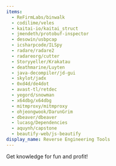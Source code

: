 ```yaml
---
items:
  - ReFirmLabs/binwalk
  - codilime/veles
  - kaitai-io/kaitai_struct
  - jmendeth/protobuf-inspector
  - desowin/usbpcap
  - icsharpcode/ILSpy
  - radare/radare2
  - radareorg/cutter
  - Storyyeller/Krakatau
  - deathmarine/Luyten
  - java-decompiler/jd-gui
  - skylot/jadx
  - 0xd4d/de4dot
  - avast-tl/retdec
  - yegord/snowman
  - x64dbg/x64dbg
  - mitmproxy/mitmproxy
  - ohjeongwook/DarunGrim
  - dbeaver/dbeaver
  - lucasg/Dependencies
  - aquynh/capstone
  - beautify-web/js-beautify
display_name: Reverse Engineering Tools
---
```

Get knowledge for fun and profit!
